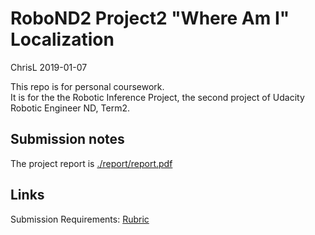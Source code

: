 # RoboND2 Project2 "Where Am I" Localization
ChrisL 2019-01-07

This repo is for personal coursework.<br/>
It is for the the Robotic Inference Project, the second project of Udacity Robotic Engineer ND, Term2.


## Submission notes 
The project report is [./report/report.pdf](report.pdf)<br/>


## Links
Submission Requirements: [Rubric](https://review.udacity.com/#!/rubrics/1365/view) 